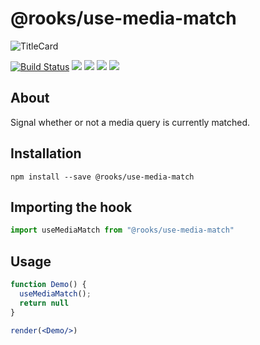 # @rooks/use-media-match

![TitleCard](https://raw.githubusercontent.com/imbhargav5/rooks/HEAD/packages/media-match/title-card.svg)

[![Build Status](https://travis-ci.org/imbhargav5/rooks.svg?branch=master)](https://travis-ci.org/imbhargav5/rooks) ![](https://img.shields.io/npm/v/@rooks/use-media-match/latest.svg) ![](https://img.shields.io/npm/l/@rooks/use-media-match.svg) ![](https://img.shields.io/bundlephobia/min/@rooks/use-media-match.svg) ![](https://img.shields.io/david/imbhargav5/rooks.svg?path=packages%2Fmedia-match)



## About
Signal whether or not a media query is currently matched.


[//]: # (Main)

## Installation

```
npm install --save @rooks/use-media-match
```

## Importing the hook

```javascript
import useMediaMatch from "@rooks/use-media-match"
```

## Usage

```jsx
function Demo() {
  useMediaMatch();
  return null
}

render(<Demo/>)
```
